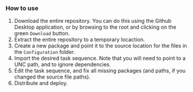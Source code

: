 ### How to use

1. Download the entire repository. You can do this using the Github Desktop application, or by browsing to the root and clicking on the green `Download` button.
2. Extract the entire repository to a temporary locaction.
2. Create a new package and point it to the source location for the files in the `Configuration` folder.
3. Import the desired task sequence.  Note that you will need to point to a UNC path, and to ignore dependencies.
4. Edit the task sequence, and fix all missing packages (and paths, if you changed the source file paths).
5. Distribute and deploy.
